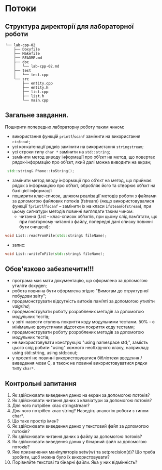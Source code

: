 # Потоки

## Структура директорії для лабораторної роботи

```
└── lab-cpp-02
    ├── Doxyfile
    ├── Makefile
    ├── README.md
    ├── doc
    │   └── lab-cpp-02.md
    ├── test
    │   └── test.cpp
    └── src
        ├── entity.cpp
        ├── entity.h
        ├── list.cpp
        ├── list.h
        └── main.cpp
```

## Загальне завдання. 

Поширити попередню лабораторну роботу таким чином:

- використання функцій `printf`/`scanf` замінити на використання `cin`/`cout`;
- усі конкатенації рядків замінити на використання `stringstream`;
- усі строки типу `char *` замінити на `std::string`;
- замінити метод виводу інформації про об’єкт на метод, що повертає рядок-інформацію про об’єкт, який далі можна виводити на екран;

```cpp
 std::string& Phone::toString(); 
``` 
<!-- TODO: stringstream -->
- замінити метод вводу інформації про об’єкт на метод, що приймає рядок з інформацією про об’єкт, обробляє його та створює об’єкт на базі цієї інформації <!-- TODO: static method; stringstream -->
- поширити клас-список, шляхом реалізації методів роботи з файлами за допомогою файлових потоків (fstream) (якщо використовувалися функції `fprintf`/`fscanf` – замінити їх на класи `ifsteam`/`ofstream`), при цьому сигнатури методів повинні виглядати таким чином:
   - читання (List – клас-список об’єктів, при цьому слід пам’ятати, що при повторному читанні з файлу, попередні дані списку повинні бути очищені):

```cpp
void List::readFromFile(std::string& fileName); 
```
   - запис:  

```cpp
void List::writeToFile(std::string& fileName);
```

<!-- TODO: precise tests -->

## Обов'язково забезпечити!!!

- програма має мати документацію, що оформлена за допомогою утиліти doxygen;
- робота повинна бути оформлена згідно "Вимогам до структурної побудови звіту";
- продемонструвати відсутність витоків пам’яті за допомогою утиліти *valgrind*;
- продемонструвати роботу розроблених методів за допомогою модульних тестів;
- у звіті навести ступень покриття коду модульними тестами. 50% - є мінімально допустимим відсотком покриття коду тестами;
- продемонструвати роботу розроблених методів за допомогою модульних тестів;
- не використовувати конструкцію "using namespace std;", замість цього слід робити "using" кожного необхідного класу, наприклад: using std::string,  using std::cout;
- у проекті не повинні використовуватися бібліотеки введення / виведення мови C, а також не повинні використовуватися рядки типу `char*`.

## Контрольні запитання
1.	Як здійснювати виведення даних на екран за допомогою потоків?
2.	Як здійснювати читання даних з клавіатури за допомогою потоків?
3.	Для чого потрібен клас stringstream?
4.	Для чого потрібен клас string? Наведіть аналогію роботи з типом char\*.
5.	Що таке простір імен?
6.	Як здійснювати виведення даних у текстовий файл за допомогою потоків?
7.	Як здійснювати читання даних з файлу за допомогою потоків?
8.	Як здійснювати виведення даних у бінарний файл за допомогою потоків?
9.	Яке призначення маніпуляторів setw(w) та setprecision(d)? Що треба зробити, щоб можна було їх використовувати?
10.	Порівняйте текстові та бінарні файли. Яка у них відмінність?
